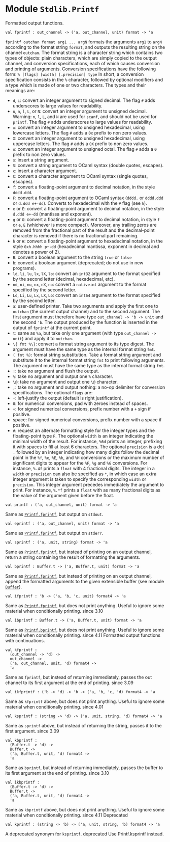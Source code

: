 # Module `Stdlib.Printf`
Formatted output functions.
```
val fprintf : out_channel -> ('a, out_channel, unit) format -> 'a
```
`fprintf outchan format arg1 ... argN` formats the arguments `arg1` to `argN` according to the format string `format`, and outputs the resulting string on the channel `outchan`.
The format string is a character string which contains two types of objects: plain characters, which are simply copied to the output channel, and conversion specifications, each of which causes conversion and printing of arguments.
Conversion specifications have the following form:
`% [flags] [width] [.precision] type`
In short, a conversion specification consists in the `%` character, followed by optional modifiers and a type which is made of one or two characters.
The types and their meanings are:
- `d`, `i`: convert an integer argument to signed decimal. The flag `#` adds underscores to large values for readability.
- `u`, `n`, `l`, `L`, or `N`: convert an integer argument to unsigned decimal. Warning: `n`, `l`, `L`, and `N` are used for `scanf`, and should not be used for `printf`. The flag `#` adds underscores to large values for readability.
- `x`: convert an integer argument to unsigned hexadecimal, using lowercase letters. The flag `#` adds a `0x` prefix to non zero values.
- `X`: convert an integer argument to unsigned hexadecimal, using uppercase letters. The flag `#` adds a `0X` prefix to non zero values.
- `o`: convert an integer argument to unsigned octal. The flag `#` adds a `0` prefix to non zero values.
- `s`: insert a string argument.
- `S`: convert a string argument to OCaml syntax (double quotes, escapes).
- `c`: insert a character argument.
- `C`: convert a character argument to OCaml syntax (single quotes, escapes).
- `f`: convert a floating-point argument to decimal notation, in the style `dddd.ddd`.
- `F`: convert a floating-point argument to OCaml syntax (`dddd.` or `dddd.ddd` or `d.ddd e+-dd`). Converts to hexadecimal with the `#` flag (see `h`).
- `e` or `E`: convert a floating-point argument to decimal notation, in the style `d.ddd e+-dd` (mantissa and exponent).
- `g` or `G`: convert a floating-point argument to decimal notation, in style `f` or `e`, `E` (whichever is more compact). Moreover, any trailing zeros are removed from the fractional part of the result and the decimal-point character is removed if there is no fractional part remaining.
- `h` or `H`: convert a floating-point argument to hexadecimal notation, in the style `0xh.hhhh p+-dd` (hexadecimal mantissa, exponent in decimal and denotes a power of 2).
- `B`: convert a boolean argument to the string `true` or `false`
- `b`: convert a boolean argument (deprecated; do not use in new programs).
- `ld`, `li`, `lu`, `lx`, `lX`, `lo`: convert an `int32` argument to the format specified by the second letter (decimal, hexadecimal, etc).
- `nd`, `ni`, `nu`, `nx`, `nX`, `no`: convert a `nativeint` argument to the format specified by the second letter.
- `Ld`, `Li`, `Lu`, `Lx`, `LX`, `Lo`: convert an `int64` argument to the format specified by the second letter.
- `a`: user-defined printer. Take two arguments and apply the first one to `outchan` (the current output channel) and to the second argument. The first argument must therefore have type `out_channel -> 'b -> unit` and the second `'b`. The output produced by the function is inserted in the output of `fprintf` at the current point.
- `t`: same as `%a`, but take only one argument (with type `out_channel -> unit`) and apply it to `outchan`.
- `\{ fmt %\}`: convert a format string argument to its type digest. The argument must have the same type as the internal format string `fmt`.
- `( fmt %)`: format string substitution. Take a format string argument and substitute it to the internal format string `fmt` to print following arguments. The argument must have the same type as the internal format string `fmt`.
- `!`: take no argument and flush the output.
- `%`: take no argument and output one `%` character.
- `\@`: take no argument and output one `\@` character.
- `,`: take no argument and output nothing: a no-op delimiter for conversion specifications.
The optional `flags` are:
- `-`: left-justify the output (default is right justification).
- `0`: for numerical conversions, pad with zeroes instead of spaces.
- `+`: for signed numerical conversions, prefix number with a `+` sign if positive.
- space: for signed numerical conversions, prefix number with a space if positive.
- `#`: request an alternate formatting style for the integer types and the floating-point type `F`.
The optional `width` is an integer indicating the minimal width of the result. For instance, `%6d` prints an integer, prefixing it with spaces to fill at least 6 characters.
The optional `precision` is a dot `.` followed by an integer indicating how many digits follow the decimal point in the `%f`, `%e`, `%E`, `%h`, and `%H` conversions or the maximum number of significant digits to appear for the `%F`, `%g` and `%G` conversions. For instance, `%.4f` prints a `float` with 4 fractional digits.
The integer in a `width` or `precision` can also be specified as `*`, in which case an extra integer argument is taken to specify the corresponding `width` or `precision`. This integer argument precedes immediately the argument to print. For instance, `%.*f` prints a `float` with as many fractional digits as the value of the argument given before the float.
```
val printf : ('a, out_channel, unit) format -> 'a
```
Same as [`Printf.fprintf`](./#val-fprintf), but output on `stdout`.
```
val eprintf : ('a, out_channel, unit) format -> 'a
```
Same as [`Printf.fprintf`](./#val-fprintf), but output on `stderr`.
```
val sprintf : ('a, unit, string) format -> 'a
```
Same as [`Printf.fprintf`](./#val-fprintf), but instead of printing on an output channel, return a string containing the result of formatting the arguments.
```
val bprintf : Buffer.t -> ('a, Buffer.t, unit) format -> 'a
```
Same as [`Printf.fprintf`](./#val-fprintf), but instead of printing on an output channel, append the formatted arguments to the given extensible buffer (see module [`Buffer`](./Stdlib-Buffer.md)).
```
val ifprintf : 'b -> ('a, 'b, 'c, unit) format4 -> 'a
```
Same as [`Printf.fprintf`](./#val-fprintf), but does not print anything. Useful to ignore some material when conditionally printing.
since 3.10
```
val ibprintf : Buffer.t -> ('a, Buffer.t, unit) format -> 'a
```
Same as [`Printf.bprintf`](./#val-bprintf), but does not print anything. Useful to ignore some material when conditionally printing.
since 4.11
Formatted output functions with continuations.
```
val kfprintf : 
  (out_channel -> 'd) ->
  out_channel ->
  ('a, out_channel, unit, 'd) format4 ->
  'a
```
Same as `fprintf`, but instead of returning immediately, passes the out channel to its first argument at the end of printing.
since 3.09
```
val ikfprintf : ('b -> 'd) -> 'b -> ('a, 'b, 'c, 'd) format4 -> 'a
```
Same as `kfprintf` above, but does not print anything. Useful to ignore some material when conditionally printing.
since 4.01
```
val ksprintf : (string -> 'd) -> ('a, unit, string, 'd) format4 -> 'a
```
Same as `sprintf` above, but instead of returning the string, passes it to the first argument.
since 3.09
```
val kbprintf : 
  (Buffer.t -> 'd) ->
  Buffer.t ->
  ('a, Buffer.t, unit, 'd) format4 ->
  'a
```
Same as `bprintf`, but instead of returning immediately, passes the buffer to its first argument at the end of printing.
since 3.10
```
val ikbprintf : 
  (Buffer.t -> 'd) ->
  Buffer.t ->
  ('a, Buffer.t, unit, 'd) format4 ->
  'a
```
Same as `kbprintf` above, but does not print anything. Useful to ignore some material when conditionally printing.
since 4.11
Deprecated
```
val kprintf : (string -> 'b) -> ('a, unit, string, 'b) format4 -> 'a
```
A deprecated synonym for `ksprintf`.
deprecated Use Printf.ksprintf instead.
